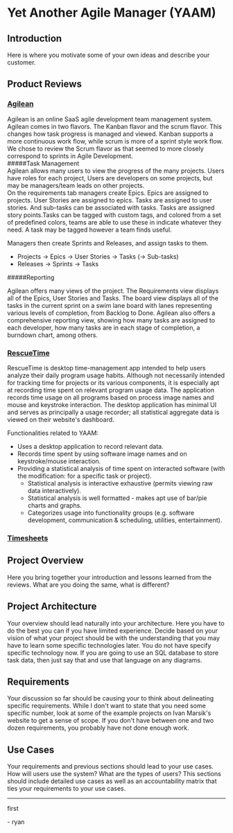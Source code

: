# Yet Another Agile Manager (YAAM)  
  
## Introduction  
Here is where you motivate some of your own ideas and describe your customer.  
  
  
## Product Reviews  
### [Agilean](https://agilean.in/) 
Agilean is an online SaaS agile development team management system. Agilean comes in two flavors. The Kanban flavor and the scrum flavor. This changes how task progress is managed and viewed. Kanban supports a more continuous work flow, while scrum is more of a sprint style work flow.  We chose to review the Scrum flavor as that seemed to more closely correspond to sprints in Agile Development.  
#####Task Management  
Agilean allows many users to view the progress of the many projects. Users have roles for each project, Users are developers on some projects, but may be managers/team leads on other projects.  
On the requirements tab managers create Epics. Epics are assigned to projects. User Stories are assigned to epics. Tasks are assigned to user stories. And sub-tasks can be associated with tasks. Tasks are assigned story points.Tasks can be tagged with custom tags, and colored from a set of predefined colors, teams are able to use these in indicate whatever they need. A task may be tagged however a team finds useful.   

Managers then create Sprints and Releases, and assign tasks to them.  
- Projects → Epics → User Stories → Tasks (→ Sub-tasks)  
- Releases → Sprints → Tasks
   
#####Reporting  

Agilean offers many views of the project. The Requirements view displays all of the Epics, User Stories and Tasks. The board view displays all of the tasks in the current sprint on a swim lane board with lanes representing various levels of completion, from Backlog to Done. Agilean also offers a comprehensive reporting view, showing how many tasks are assigned to each developer, how many tasks are in each stage of completion, a burndown chart, among others. 
  

  
### [RescueTime](https://www.rescuetime.com/)   
RescueTime is desktop time-management app intended to help users analyze their daily program usage habits. Although not necessarily intended for tracking time for projects or its various components, it is especially apt at recording time spent on relevant program usage data. The application records time usage on all programs based on process image names and mouse and keystroke interaction. The desktop application has minimal UI and serves as principally a usage recorder; all statistical aggregate data is viewed on their website's dashboard.

Functionalities related to YAAM:
- Uses a desktop application to record relevant data.
- Records time spent by using software image names and on keystroke/mouse interaction.
- Providing a statistical analysis of time spent on interacted software (with the modification: for a specific task or project).
    - Statistical analysis is interactive exhaustive (permits viewing raw data interactively).
    - Statistical analysis is well formatted - makes apt use of bar/pie charts and graphs.
    - Categorizes usage into functionality groups (e.g. software development, communication & scheduling, utilities, entertainment).

  
### [Timesheets](https://www.timesheets.com/)  
  
  
## Project Overview  
Here you bring together your introduction and lessons learned from the reviews. What are you doing the same, what is different?  
  
  
## Project Architecture  
Your overview should lead naturally into your architecture. Here you have to do the best you can if you have limited experience. Decide based on your vision of what your project should be with the understanding that you may have to learn some specific technologies later. You do not have specify specific technology now. If you are going to use an SQL database to store task data, then just say that and use that language on any diagrams.  
  
  
## Requirements  
Your discussion so far should be causing your to think about delineating specific requirements. While I don't want to state that you need some specific number, look at some of the example projects on Ivan Marsik's website to get a sense of scope. If you don't have between one and two dozen requirements, you probably have not done enough work.  
  
  
## Use Cases  
Your requirements and previous sections should lead to your use cases. How will users use the system? What are the types of users?  This sections should include detailed use cases as well as an accountability matrix that ties your requirements to your use cases.


----------

first

\- ryan